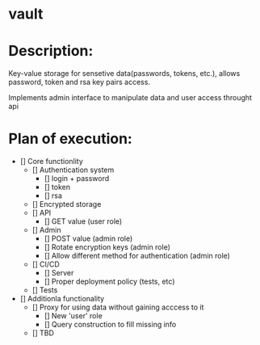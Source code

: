 # vault


# Description:

Key-value storage for sensetive data(passwords, tokens, etc.), allows password, token and rsa key pairs access.


Implements admin interface to manipulate data and user access throught api


# Plan of execution:

* [] Core functionlity
    * [] Authentication system
        * [] login + password
        * [] token
        * [] rsa
    * [] Encrypted storage
    * [] API
        * [] GET value (user role)
    * [] Admin
        * [] POST value (admin role)
        * [] Rotate encryption keys (admin role)
        * [] Allow different method for authentication (admin role)
    * [] CI/CD
        * [] Server
        * [] Proper deployment policy (tests, etc)
    * [] Tests
* [] Additionla functionality
    * [] Proxy for using data without gaining acccess to it
        * [] New 'user' role
        * [] Query construction to fill missing info
    * [] TBD
